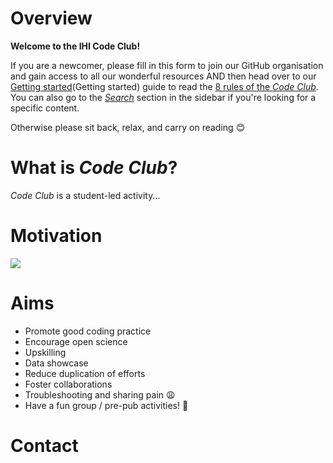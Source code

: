 # Overview

**Welcome to the IHI Code Club!**

If you are a newcomer, please fill in this form to join our GitHub organisation and gain access to all our wonderful resources AND then head over to our [Getting started](Getting started) guide
to read the [8 rules of the _Code Club_](rules). You can also go to the [_Search_](search.md) section in the sidebar if you're looking for a specific content.

Otherwise please sit back, relax, and carry on reading :blush:

# What is _Code Club_?
_Code Club_ is a student-led activity...

# Motivation
![](http://phdcomics.com/comics/archive/phd031214s.gif)

# Aims
- Promote good coding practice​
- Encourage open science
- Upskilling​
- Data showcase
- Reduce duplication of efforts​
- Foster collaborations​
- Troubleshooting and sharing pain​ :weary:
- Have a fun group / pre-pub activities! :beers:

# Contact

[Getting started]: ../how_to_guides/getting_started.md
[rules]: ../rules.md
[Form]: https://forms.office.com/Pages/ResponsePage.aspx?id=_oivH5ipW0yTySEKEdmlwmTLVShUkb9Nh40TgmRp95lUQjdSM0JDQzNPMURSRDZWTzFLRjY0WU1QMi4u
